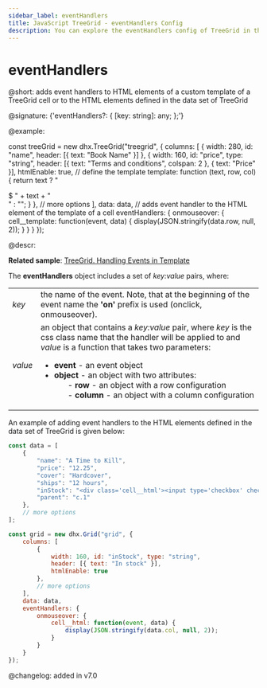 ```yaml
---
sidebar_label: eventHandlers
title: JavaScript TreeGrid - eventHandlers Config 
description: You can explore the eventHandlers config of TreeGrid in the documentation of the DHTMLX JavaScript UI library. Browse developer guides and API reference, try out code examples and live demos, and download a free 30-day evaluation version of DHTMLX Suite 7.
---
```


# eventHandlers

@short: adds event handlers to HTML elements of a custom template of a TreeGrid cell or to the HTML elements defined in the data set of TreeGrid

@signature: {'eventHandlers?: { [key: string]: any; };'}

@example:

const treeGrid = new dhx.TreeGrid("treegrid", {
	columns: [
		{ width: 280, id: "name", header: [{ text: "Book Name" }] },
		{
			width: 160, id: "price", type: "string", 
          	header: [{ text: "Terms and conditions", colspan: 2 }, { text: "Price" }],
			htmlEnable: true,
			// define the template
			template: function (text, row, col) {
				return text ? "<div class='cell__template'>$ " + text + "</div>" : "";
			}
		},
		// more options
	],
	data: data,
	// adds event handler to the HTML element of the template of a cell
	eventHandlers: {
		onmouseover: {
			cell__template: function(event, data) {
				display(JSON.stringify(data.row, null, 2));
			} 
		} 
	}
});

@descr:

**Related sample**: [TreeGrid. Handling Events in Template](https://snippet.dhtmlx.com/la7u1xqy)

The **eventHandlers** object includes a set of *key:value* pairs, where:

<table>
	<tbody>
        <tr>
			<td><i>key</i></td>
			<td> the name of the event. Note, that at the beginning of the event name the <b>'on'</b> prefix is used (onclick, onmouseover).</td>
		</tr>
        <tr>
			<td><i>value</i></td>
			<td>an object that contains a <i>key:value</i> pair, where <i>key</i> is the css class name that the handler will be applied to and <i>value</i> is a function that takes two parameters:
            <ul>
                <li><b>event</b> - an event object</li>
                <li><b>object</b> - an object with two attributes:
                <ol>- <b>row</b> - an object with a row configuration</ol>
                <ol>- <b>column</b> - an object with a column configuration</ol></li>
            </ul></td>
		</tr>
    </tbody>
</table>

An example of adding event handlers to the HTML elements defined in the data set of TreeGrid is given below:

~~~js {7,23-29}
const data = [
	{
		"name": "A Time to Kill",
		"price": "12.25",
		"cover": "Hardcover",
		"ships": "12 hours",
		"inStock": "<div class='cell__html'><input type='checkbox' checked />80</div>", 
		"parent": "c.1"
	},
    // more options
];

const grid = new dhx.Grid("grid", {
	columns: [
        { 
            width: 160, id: "inStock", type: "string", 
            header: [{ text: "In stock" }], 
            htmlEnable: true 
        }, 
        // more options
    ],
	data: data,
    eventHandlers: {
		onmouseover: {
			cell__html: function(event, data) {
				display(JSON.stringify(data.col, null, 2)); 
			} 
		} 
	} 
});
~~~

@changelog: added in v7.0

[comment]: # (@related: treegrid/initialization.md#initialize-treegrid treegrid/configuration.md#event-handlers-for-html-content treegrid/customization.md#adding-template-to-cells)
